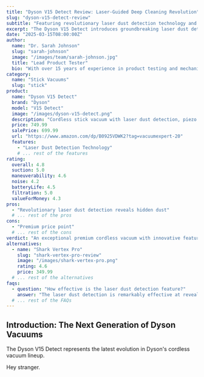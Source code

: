 ```yaml
---
title: "Dyson V15 Detect Review: Laser-Guided Deep Cleaning Revolution"
slug: "dyson-v15-detect-review"
subtitle: "Featuring revolutionary laser dust detection technology and smart particle counting"
excerpt: "The Dyson V15 Detect introduces groundbreaking laser dust detection technology that reveals hidden dust particles on hard floors. Is this innovation worth the premium price? We tested it extensively to find out."
date: "2025-03-15T08:00:00Z"
author:
  name: "Dr. Sarah Johnson"
  slug: "sarah-johnson"
  image: "/images/team/sarah-johnson.jpg"
  title: "Lead Product Tester"
  bio: "With over 15 years of experience in product testing and mechanical engineering, Sarah founded Vacuum Expert Reviews to provide consumers with scientifically-backed vacuum cleaner recommendations. She previously worked as a product development engineer for Dyson."
category:
  name: "Stick Vacuums"
  slug: "stick"
product:
  name: "Dyson V15 Detect"
  brand: "Dyson"
  model: "V15 Detect"
  image: "/images/dyson-v15-detect.png"
  description: "Cordless stick vacuum with laser dust detection, piezo sensor, and HEPA filtration for deep cleaning of all floor types."
  price: 749.99
  salePrice: 699.99
  url: "https://www.amazon.com/dp/B0925VDWK2?tag=vacuumexpert-20"
  features:
    - "Laser Dust Detection Technology"
    # ... rest of the features
rating:
  overall: 4.8
  suction: 5.0
  maneuverability: 4.6
  noise: 4.2
  batteryLife: 4.5
  filtration: 5.0
  valueForMoney: 4.3
pros:
  - "Revolutionary laser dust detection reveals hidden dust"
  # ... rest of the pros
cons:
  - "Premium price point"
  # ... rest of the cons
verdict: "An exceptional premium cordless vacuum with innovative features that justify its high price for those who want the absolute best in cleaning technology."
alternatives:
  - name: "Shark Vertex Pro"
    slug: "shark-vertex-pro-review"
    image: "/images/shark-vertex-pro.png"
    rating: 4.6
    price: 349.99
  # ... rest of the alternatives
faqs:
  - question: "How effective is the laser dust detection feature?"
    answer: "The laser dust detection is remarkably effective at revealing fine dust particles that are typically invisible to the naked eye..."
  # ... rest of the FAQs
---
```


## Introduction: The Next Generation of Dyson Vacuums

The Dyson V15 Detect represents the latest evolution in Dyson's cordless vacuum lineup.

Hey stranger.
